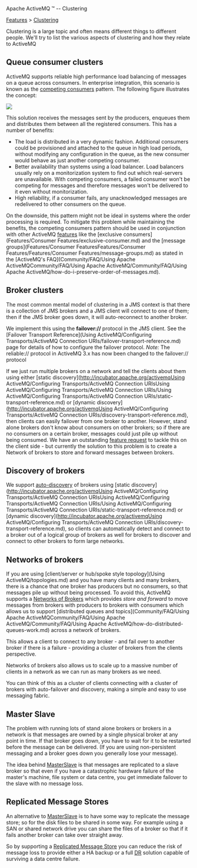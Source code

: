 Apache ActiveMQ ™ -- Clustering 

[Features](features.md) > [Clustering](FeaturesFeatures/Features/clustering.md)


Clustering is a large topic and often means different things to different people. We'll try to list the various aspects of clustering and how they relate to ActiveMQ

Queue consumer clusters
-----------------------

ActiveMQ supports reliable high performance load balancing of messages on a queue across consumers. In enterprise integration, this scenario is known as the [competing consumers](http://www.eaipatterns.com/CompetingConsumers.html) pattern. The following figure illustrates the concept:

![](/images/competing-consumers.png)

This solution receives the messages sent by the producers, enqueues them and distributes them between all the registered consumers. This has a number of benefits:

*   The load is distributed in a very dynamic fashion. Additional consumers could be provisioned and attached to the queue in high load periods, without modifying any configuration in the queue, as the new consumer would behave as just another competing consumer.
*   Better availability than systems using a load balancer. Load balancers usually rely on a monitorization system to find out which real-servers are unavailable. With competing consumers, a failed consumer won't be competing for messages and therefore messages won't be delivered to it even without monitorization.
*   High reliability, if a consumer fails, any unacknowledged messages are redelivered to other consumers on the queue.

On the downside, this pattern might not be ideal in systems where the order processing is required. To mitigate this problem while maintaining the benefits, the competing consumers pattern should be used in conjunction with other ActiveMQ [features](features.md) like the [exclusive consumers](Features/Consumer Features/exclusive-consumer.md) and the [message groups](Features/Consumer FeaturesFeatures/Consumer Features/Features/Consumer Features/message-groups.md) as stated in the [ActiveMQ's FAQ](Community/FAQ/Using Apache ActiveMQCommunity/FAQ/Using Apache ActiveMQ/Community/FAQ/Using Apache ActiveMQ/how-do-i-preserve-order-of-messages.md).

Broker clusters
---------------

The most common mental model of clustering in a JMS context is that there is a collection of JMS brokers and a JMS client will connect to one of them; then if the JMS broker goes down, it will auto-reconnect to another broker.

We implement this using the **failover://** protocol in the JMS client. See the [Failover Transport Reference](Using ActiveMQ/Configuring Transports/ActiveMQ Connection URIs/failover-transport-reference.md) page for details of how to configure the failover protocol. _Note:_ The reliable:// protocol in ActiveMQ 3.x has now been changed to the failover:// protocol

If we just run multiple brokers on a network and tell the clients about them using either [static discovery](http://incubator.apache.org/activemqUsing ActiveMQ/Configuring Transports/ActiveMQ Connection URIsUsing ActiveMQ/Configuring Transports/ActiveMQ Connection URIs/Using ActiveMQ/Configuring Transports/ActiveMQ Connection URIs/static-transport-reference.md) or [dynamic discovery](http://incubator.apache.org/activemqUsing ActiveMQ/Configuring Transports/ActiveMQ Connection URIs/discovery-transport-reference.md), then clients can easily failover from one broker to another. However, stand alone brokers don't know about consumers on other brokers; so if there are no consumers on a certain broker, messages could just pile up without being consumed. We have an outstanding [feature request](http://issues.apache.org/activemq/browse/AMQ-816) to tackle this on the client side - but currently the solution to this problem is to create a Network of brokers to store and forward messages between brokers.

Discovery of brokers
--------------------

We support [auto-discovery](Features/discovery.md) of brokers using [static discovery](http://incubator.apache.org/activemqUsing ActiveMQ/Configuring Transports/ActiveMQ Connection URIsUsing ActiveMQ/Configuring Transports/ActiveMQ Connection URIs/Using ActiveMQ/Configuring Transports/ActiveMQ Connection URIs/static-transport-reference.md) or [dynamic discovery](http://incubator.apache.org/activemqUsing ActiveMQ/Configuring Transports/ActiveMQ Connection URIs/discovery-transport-reference.md), so clients can automatically detect and connect to a broker out of a logical group of brokers as well for brokers to discover and connect to other brokers to form large networks.

Networks of brokers
-------------------

If you are using [client/server or hub/spoke style topology](Using ActiveMQ/topologies.md) and you have many clients and many brokers, there is a chance that one broker has producers but no consumers, so that messages pile up without being processed. To avoid this, ActiveMQ supports a [Networks of Brokers](Features/Clustering/networks-of-brokers.md) which provides _store and forward_ to move messages from brokers with producers to brokers with consumers which allows us to support [distributed queues and topics](Community/FAQ/Using Apache ActiveMQCommunity/FAQ/Using Apache ActiveMQ/Community/FAQ/Using Apache ActiveMQ/how-do-distributed-queues-work.md) across a network of brokers.

This allows a client to connect to any broker - and fail over to another broker if there is a failure - providing a cluster of brokers from the clients perspective.

Networks of brokers also allows us to scale up to a massive number of clients in a network as we can run as many brokers as we need.

You can think of this as a cluster of clients connecting with a cluster of brokers with auto-failover and discovery, making a simple and easy to use messaging fabric.

Master Slave
------------

The problem with running lots of stand alone brokers or brokers in a network is that messages are owned by a single physical broker at any point in time. If that broker goes down, you have to wait for it to be restarted before the message can be delivered. (If you are using non-persistent messaging and a broker goes down you generally lose your message).

The idea behind [MasterSlave](Features/ClusteringFeatures/Clustering/Features/Clustering/masterslave.md) is that messages are replicated to a slave broker so that even if you have a catastrophic hardware failure of the master's machine, file system or data centre, you get immediate failover to the slave with no message loss.

Replicated Message Stores
-------------------------

An alternative to [MasterSlave](Features/ClusteringFeatures/Clustering/Features/Clustering/masterslave.md) is to have some way to replicate the message store; so for the disk files to be shared in some way. For example using a SAN or shared network drive you can share the files of a broker so that if it fails another broker can take over straight away.

So by supporting a [Replicated Message Store](Features/Clustering/replicated-message-store.md) you can reduce the risk of message loss to provide either a HA backup or a full [DR](Community/FAQ/TerminologyCommunity/FAQ/Terminology/Community/FAQ/Terminology/dr.md) solution capable of surviving a data centre failure.

